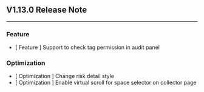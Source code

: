 ## V1.13.0 Release Note

---

### Feature

- [ Feature ] Support to check tag permission in audit panel

### Optimization

- [ Optimization ] Change risk detail style
- [ Optimization ] Enable virtual scroll for space selector on collector page
